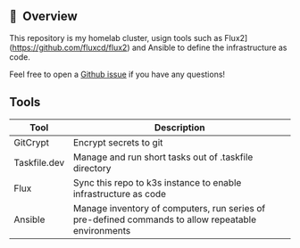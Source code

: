 
## :book:&nbsp; Overview

This repository is my homelab cluster, usign tools such as Flux2](https://github.com/fluxcd/flux2) and Ansible to define the infrastructure as code.

Feel free to open a [Github issue](https://github.com/Truxnell/home-cluster/issues/new) if you have any questions!

## Tools
| Tool | Description |  
|---|---|
| GitCrypt | Encrypt secrets to git |
| Taskfile.dev | Manage and run short tasks out of .taskfile directory |
| Flux | Sync this repo to k3s instance to enable infrastructure as code |
| Ansible | Manage inventory of computers, run series of pre-defined commands to allow repeatable environments |


